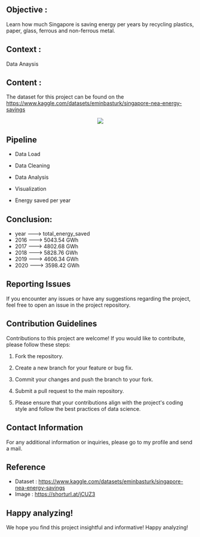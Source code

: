## Objective : 
Learn how much Singapore is saving energy per years by recycling plastics, paper, glass, ferrous and non-ferrous metal.

## Context : 
Data Anaysis

## Content : 
The dataset for this project can be found on the https://www.kaggle.com/datasets/eminbasturk/singapore-nea-energy-savings

<p align="center">
  <img src = https://shorturl.at/jCUZ3
</p>


## Pipeline

* Data Load

* Data Cleaning

* Data Analysis

* Visualization

* Energy saved per year

## Conclusion:
	
* year	--->	total_energy_saved
* 2016	--->	5043.54 GWh
* 2017	--->	4802.68 GWh
* 2018	--->	5828.76 GWh
* 2019	--->	4606.34 GWh
* 2020	--->	3598.42 GWh

## Reporting Issues

If you encounter any issues or have any suggestions regarding the project, feel free to open an issue in the project repository.

## Contribution Guidelines

Contributions to this project are welcome! If you would like to contribute, please follow these steps:

1. Fork the repository.

1. Create a new branch for your feature or bug fix.

1. Commit your changes and push the branch to your fork.

1. Submit a pull request to the main repository.

1. Please ensure that your contributions align with the project's coding style and follow the best practices of data science.

## Contact Information

For any additional information or inquiries, please go to my profile and send a mail.


## Reference

- Dataset : https://www.kaggle.com/datasets/eminbasturk/singapore-nea-energy-savings 
- Image   : https://shorturl.at/jCUZ3

## Happy analyzing!

We hope you find this project insightful and informative! Happy analyzing!
